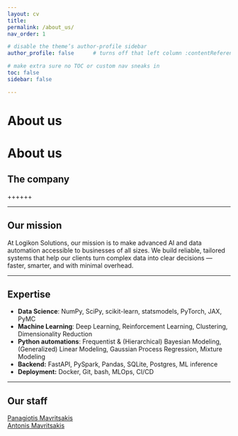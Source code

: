 ```yaml
---
layout: cv
title: 
permalink: /about_us/
nav_order: 1

# disable the theme’s author‐profile sidebar
author_profile: false      # turns off that left column :contentReference[oaicite:1]{index=1}

# make extra sure no TOC or custom nav sneaks in
toc: false
sidebar: false

---
```


<h1 class="manual_title">About us</h1>

# About us

## The company
++++++

---

## Our mission
At Logikon Solutions, our mission is to make advanced AI and data automation accessible to businesses of all sizes. We build reliable, tailored systems that help our clients turn complex data into clear decisions — faster, smarter, and with minimal overhead.

---

## Expertise

- **Data Science**: NumPy, SciPy, scikit-learn, statsmodels, PyTorch, JAX, PyMC  
- **Machine Learning**: Deep Learning, Reinforcement Learning, Clustering, Dimensionality Reduction
- **Python automations**: Frequentist & (Hierarchical) Bayesian Modeling, (Generalized) Linear Modeling, Gaussian Process Regression, Mixture Modeling
- **Backend:** FastAPI, PySpark, Pandas, SQLite, Postgres, ML inference 
- **Deployment:** Docker, Git, bash, MLOps, CI/CD

---

## Our staff
<a href="https://pargo18.github.io/resume.io/cv/" class="white-link" target="_blank" rel="noopener noreferrer">Panagiotis Mavritsakis</a>  
<a href="https://amavrits.github.io/cv/" class="white-link" target="_blank" rel="noopener noreferrer">Antonis Mavritsakis</a>
